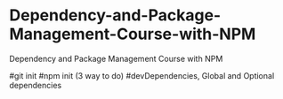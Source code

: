 # Dependency-and-Package-Management-Course-with-NPM
Dependency and Package Management Course with NPM

#git init
#npm init (3 way to do)
#devDependencies, Global and Optional dependencies
